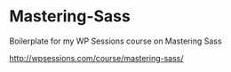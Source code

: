 Mastering-Sass
==============

Boilerplate for my WP Sessions course on Mastering Sass

<http://wpsessions.com/course/mastering-sass/>
